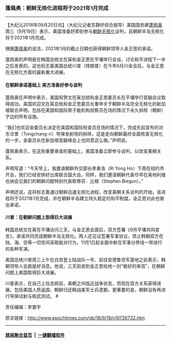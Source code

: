 ### 蓬佩奥：朝鲜无核化进程将于2021年1月完成
------------------------

<p>【大纪元2018年09月20日讯】（大纪元记者苏静好综合报导）美国国务卿<a href="http://www.epochtimes.com/gb/tag/%E8%93%AC%E4%BD%A9%E5%A5%A5.html">蓬佩奥</a>周三（9月19日）表示，美国准备好即刻参与<a href="http://www.epochtimes.com/gb/tag/%E6%9C%9D%E9%B2%9C%E6%97%A0%E6%A0%B8%E5%8C%96.html">朝鲜无核化</a>谈判，且朝鲜半岛无核化将于2021年1月完成。</p>
<p>根据<a href="http://www.epochtimes.com/gb/tag/%E8%93%AC%E4%BD%A9%E5%A5%A5.html">蓬佩奥</a>的说法，2021年1月的截止日期也获得朝鲜领导人金正恩的承诺。</p>
<p>蓬佩奥的声明是在韩国总统文在寅和金正恩在平壤举行会谈、讨论和平进程下一步之后发表的。这也标志着美国总统川普（特朗普）在今年6月川金会后，与金正恩在无核化方面的最新重大进展。</p>
<h4>在朝鲜承诺基础上 美方准备好参与谈判</h4>
<p>蓬佩奥在声明中表示，美国祝贺文在寅总统和金正恩委员长在平壤举行首脑会议取得成功。美国欢迎文在寅总统和金正恩委员长重申关于朝鲜半岛完全无核化的新加坡联合声明，包括在美国和国际原子能机构视察员在场的情况下永久拆除（朝鲜）宁边的所有设施。</p>
<p>“我们也欢迎金委员长决定在美国和国际检查员在场的情况下，完成先前宣布的对东仓里（Tongchang-ri）导弹发射场的拆除，这是走向朝鲜最终全面核查无核化的一步，金委员长在新加坡首脑峰会上也同意这么做。”声明说。</p>
<p>蓬佩奥表示，在这些重要承诺的基础上，美国准备立即参与谈判，以改变美朝关系。</p>
<p>声明写道：“今天早上，我邀请朝鲜外交部长李勇浩（Ri Yong Ho）下周在纽约市开会，我们已经安排好出席联合国大会。同样，我们邀请朝鲜代表尽早在奥地利维也纳会见我们的朝鲜问题特别代表斯蒂芬．比根（Stephen Biegun）。”</p>
<p>声明还说，这将标志着通过朝鲜迅速无核化进程，改变美朝关系谈判的开始，该进程将于2021年1月完成，并在朝鲜半岛建立持久稳定的和平制度。金正恩对此也做出承诺。</p>
<h4>川普：在朝鲜问题上取得巨大进展</h4>
<p>韩国总统文在寅在平壤访问三天，与金正恩会面后，双方签署《9月平壤共同宣言》，承诺共同完成朝鲜半岛无核化。两人还见证签署军事协议，禁止韩朝双方在陆、海、空等一切空间采取敌对行为，11月1日起全面中断在军事分界线一带进行的各种军演。</p>
<p>美国总统川普周三上午在白宫登上陆战队一号、前往安德鲁空军基地之前表示，韩朝领导人会面是好消息。他说，三天前收到金正恩给他一封“极好的来信”，在朝鲜问题上美国取得巨大进展。</p>
<p>川普表示，在自己上任总统前，美朝之间临近战争状态，而现在双方关系获得进展，包括美国人质返国、朝鲜归还韩战美军士兵遗骸。更重要的是，朝鲜没有再进行导弹试射与核武测试。 #</p>
<p>责任编辑：李寰宇</p>

原文链接：http://www.epochtimes.com/gb/18/9/19/n10726732.htm


------------------------
#### [禁闻聚合首页](https://github.com/gfw-breaker/banned-news/blob/master/README.md) &nbsp;|&nbsp;  [一键翻墙软件](https://github.com/gfw-breaker/nogfw/blob/master/README.md)